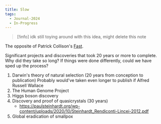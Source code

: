 ```yaml
---
title: Slow
tags:
  - Journal-2024
  - In-Progress
---
```

> [!info] idk still toying around with this idea, might delete this note

The opposite of Patrick Collison's [Fast](https://patrickcollison.com/fast). 

Significant projects and discoveries that took 20 years or more to complete. Why did they take so long? If things were done differently, could we have sped up the process? 

1. Darwin's theory of natural selection (20 years from conception to publication)
	Probably would've taken even longer to publish if Alfred Russell Wallace
2. The Human Genome Project
3. Higgs boson discovery
4. Discovery and proof of quasicrystals (30 years)
	- https://paulsteinhardt.org/wp-content/uploads/2020/10/Steinhardt_Rendiconti-Lincei-2012.pdf
5. Global eradication of smallpox
